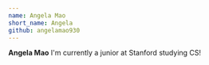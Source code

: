 ```yaml
---
name: Angela Mao
short_name: Angela
github: angelamao930
---
```


**Angela Mao** I'm currently a junior at Stanford studying CS!
